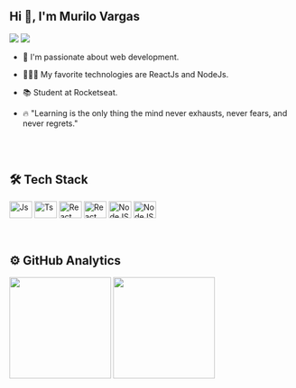 
## Hi 👋, I'm Murilo Vargas
<a href="https://www.linkedin.com/in/murilo-vargas-763910225" target="_blank"><img src="https://img.shields.io/badge/LinkedIn-0077B5?style=for-the-badge&logo=linkedin&logoColor=white"></a>
<a href = "mailto:muriraubach@gmail.com"><img src="https://img.shields.io/badge/Gmail-D14836?style=for-the-badge&logo=gmail&logoColor=white" target="_blank"></a>
- <p>💙 I'm passionate about web development.</p>
- <p>👨🏻‍💻 My favorite technologies are ReactJs and NodeJs.</p>
- <p>📚 Student at Rocketseat. </p>
- <p>🔥 "Learning is the only thing the mind never exhausts, never fears, and never regrets."</p>
<br><br>
	
## 🛠 Tech Stack
<div style="display: inline_block">
  <img align="center" alt="Js" height="30" width="40" src="https://cdn.jsdelivr.net/gh/devicons/devicon/icons/javascript/javascript-plain.svg">
  <img align="center" alt="Ts" height="30" width="40" src="https://cdn.jsdelivr.net/gh/devicons/devicon/icons/typescript/typescript-plain.svg">
  <img align="center" alt="React" height="30" width="40" src="https://cdn.jsdelivr.net/gh/devicons/devicon/icons/react/react-original.svg">
  <img align="center" alt="React" height="30" width="40" src="https://cdn.jsdelivr.net/gh/devicons/devicon/icons/nextjs/nextjs-line.svg">
  <img align="center" alt="NodeJS" height="30" width="40" src="https://cdn.jsdelivr.net/gh/devicons/devicon/icons/nodejs/nodejs-original.svg" />
	<img align="center" alt="NodeJS" height="30" width="40" src="https://cdn.jsdelivr.net/gh/devicons/devicon/icons/git/git-plain.svg" />
</div>
<br><br>

## ⚙️ GitHub Analytics
<div align="left">
  <img height="180em" src="https://github-readme-stats.vercel.app/api?username=murilorvargas&show_icons=true&theme=github_dark&hide=stars&include_all_commits=true&count_private=true"/>
  <img height="180em" src="https://github-readme-stats.vercel.app/api/top-langs/?username=murilorvargas&layout=compact&langs_count=7&theme=github_dark"/>
</div>
<br><br>

